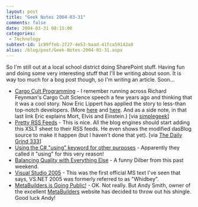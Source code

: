 ```yaml
---
layout: post
title: "Geek Notes 2004-03-31"
comments: false
date: 2004-03-31 08:15:00
categories:
 - Technology
subtext-id: 1c99ffeb-2f27-4e53-baad-41fca59142a8
alias: /blog/post/Geek-Notes-2004-03-31.aspx
---
```



So I'm still out at a local school district doing SharePoint stuff. Having fun and doing some very interesting stuff that I'll be writing about soon. It is way too much for a bog post though, so I'm writing an article. Soon... 

  * [Cargo Cult Programming](http://blogs.msdn.com/ericlippert/archive/2004/03/01/82168.aspx) - I remember running across Richard Feynman's Cargo Cult Science speech a few years ago and thinking that it was a cool story. Now Eric Lippert has applied the story to less-than top-notch developers. (More [here](http://blogs.msdn.com/ericlippert/archive/2004/03/02/82763.aspx) and [here](http://blogs.msdn.com/ericlippert/archive/2004/03/02/82840.aspx). And as a side note, in that last link Eric explains Mort, Elvis and Einstein.) [via [simplegeek](http://www.simplegeek.com/permalink.aspx/dd514da7-8820-4bce-ae11-941a86039ee6)]
  * [Pretty RSS Feeds](http://www.netcrucible.com/blog/PermaLink.aspx?guid=3f84a3b5-1541-44b9-a493-daae02c1f94f) - This is nice. All the blog engines should start adding this XSLT sheet to their RSS feeds. He even shows the modified dasBlog source to make it happen (but I haven't done that yet). [via [The Daily Grind 333](http://www.larkware.com/Articles/TheDailyGrind333.html)]
  * [Using the C# "using" keyword for other purposes](http://blogs.msdn.com/ericgu/archive/2004/03/28/100872.aspx) - Apparently they called it "using" for this very reason!
  * [Balancing Quality with Everything Else](http://www.dilbert.com/comics/dilbert/archive/dilbert-20040328.html) - A funny Dilber from this past weekend.
  * [Visual Studio 2005](http://msdn.microsoft.com/msdntv/episode.aspx?xml=episodes/en/20040325aspnetsg/manifest.xml) - This was the first official MS text I've seen that says, VS.NET 2005 was formerly referred to as "Whidbey".
  * [MetaBuilders is Going Public!](http://weblogs.asp.net/asmith/archive/2004/03/29/101390.aspx) - OK. Not really. But Andy Smith, owner of the excellent [MetaBuilders](http://www.metabuilders.com/) website has decided to throw out his shingle. Good luck Andy!
